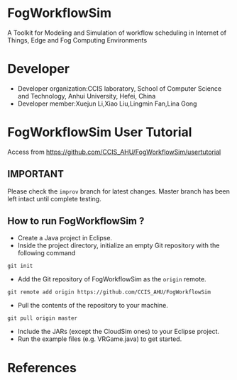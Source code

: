 # FogWorkflowSim
A Toolkit for Modeling and Simulation of workflow scheduling in Internet of Things, Edge and Fog Computing Environments
# Developer
 * Developer organization:CCIS laboratory, School of Computer Science and Technology, Anhui University, Hefei, China
 * Developer member:Xuejun Li,Xiao Liu,Lingmin Fan,Lina Gong

# FogWorkflowSim User Tutorial
 Access from <A href="https://github.com/CCIS_AHU/FogWorkflowSim/usertutorial">https://github.com/CCIS_AHU/FogWorkflowSim/usertutorial</A>

## IMPORTANT
Please check the `improv` branch for latest changes. Master branch has been left intact until complete testing.

## How to run FogWorkflowSim ?

* Create a Java project in Eclipse.
* Inside the project directory, initialize an empty Git repository with the following command
```
git init
```
* Add the Git repository of FogWorkflowSim as the `origin` remote.
```
git remote add origin https://github.com/CCIS_AHU/FogWorkflowSim
```
* Pull the contents of the repository to your machine.
```
git pull origin master
```
* Include the JARs (except the CloudSim ones) to your Eclipse project.  
* Run the example files (e.g. VRGame.java) to get started.

# References
